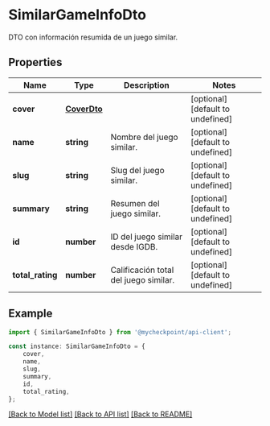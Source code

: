 # SimilarGameInfoDto

DTO con información resumida de un juego similar.

## Properties

Name | Type | Description | Notes
------------ | ------------- | ------------- | -------------
**cover** | [**CoverDto**](CoverDto.md) |  | [optional] [default to undefined]
**name** | **string** | Nombre del juego similar. | [optional] [default to undefined]
**slug** | **string** | Slug del juego similar. | [optional] [default to undefined]
**summary** | **string** | Resumen del juego similar. | [optional] [default to undefined]
**id** | **number** | ID del juego similar desde IGDB. | [optional] [default to undefined]
**total_rating** | **number** | Calificación total del juego similar. | [optional] [default to undefined]

## Example

```typescript
import { SimilarGameInfoDto } from '@mycheckpoint/api-client';

const instance: SimilarGameInfoDto = {
    cover,
    name,
    slug,
    summary,
    id,
    total_rating,
};
```

[[Back to Model list]](../README.md#documentation-for-models) [[Back to API list]](../README.md#documentation-for-api-endpoints) [[Back to README]](../README.md)
